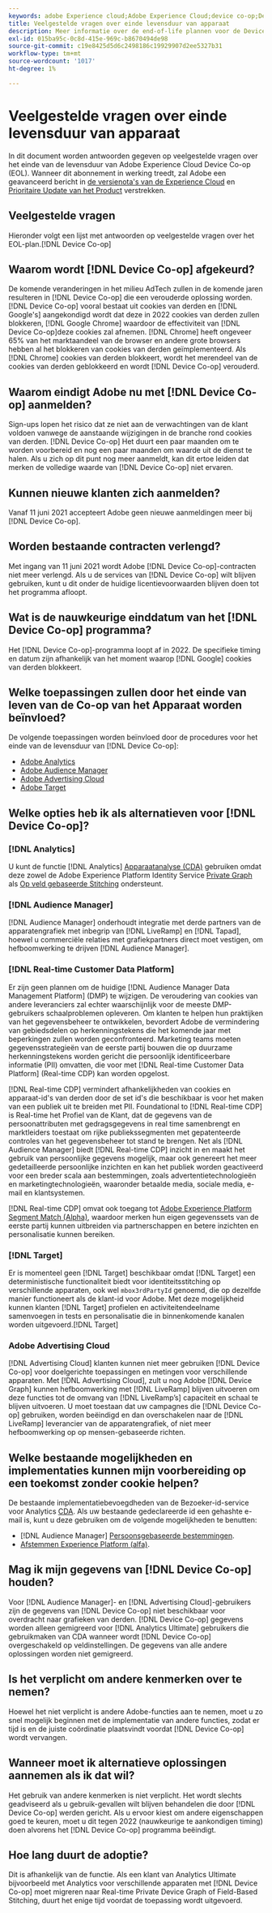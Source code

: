 ```yaml
---
keywords: adobe Experience cloud;Adobe Experience Cloud;device co-op;Device Co-op;end-of-life
title: Veelgestelde vragen over einde levensduur van apparaat
description: Meer informatie over de end-of-life plannen voor de Device Co-op.
exl-id: 015ba95c-0c8d-415e-969c-b8670494de98
source-git-commit: c19e8425d5d6c2498186c19929907d2ee5327b31
workflow-type: tm+mt
source-wordcount: '1017'
ht-degree: 1%

---
```


# Veelgestelde vragen over einde levensduur van apparaat

In dit document worden antwoorden gegeven op veelgestelde vragen over het einde van de levensduur van Adobe Experience Cloud Device Co-op (EOL). Wanneer dit abonnement in werking treedt, zal Adobe een geavanceerd bericht in [de versienota&#39;s van de Experience Cloud](https://experienceleague.adobe.com/docs/release-notes/experience-cloud/current.html) en [Prioritaire Update van het Product](https://www.adobe.com/subscription/priority-product-update.html) verstrekken.

## Veelgestelde vragen

Hieronder volgt een lijst met antwoorden op veelgestelde vragen over het EOL-plan.[!DNL Device Co-op]

## Waarom wordt [!DNL Device Co-op] afgekeurd?

De komende veranderingen in het milieu AdTech zullen in de komende jaren resulteren in [!DNL Device Co-op] die een verouderde oplossing worden. [!DNL Device Co-op] vooral bestaat uit cookies van derden en  [!DNL Google's] aangekondigd wordt dat deze in 2022 cookies van derden zullen blokkeren,  [!DNL Google Chrome] waardoor de effectiviteit van  [!DNL Device Co-op]deze cookies zal afnemen. [!DNL Chrome] heeft ongeveer 65% van het marktaandeel van de browser en andere grote browsers hebben al het blokkeren van cookies van derden geïmplementeerd. Als [!DNL Chrome] cookies van derden blokkeert, wordt het merendeel van de cookies van derden geblokkeerd en wordt [!DNL Device Co-op] verouderd.

## Waarom eindigt Adobe nu met [!DNL Device Co-op] aanmelden?

Sign-ups lopen het risico dat ze niet aan de verwachtingen van de klant voldoen vanwege de aanstaande wijzigingen in de branche rond cookies van derden. [!DNL Device Co-op] Het duurt een paar maanden om te worden voorbereid en nog een paar maanden om waarde uit de dienst te halen. Als u zich op dit punt nog meer aanmeldt, kan dit ertoe leiden dat merken de volledige waarde van [!DNL Device Co-op] niet ervaren.

## Kunnen nieuwe klanten zich aanmelden?

Vanaf 11 juni 2021 accepteert Adobe geen nieuwe aanmeldingen meer bij [!DNL Device Co-op].

## Worden bestaande contracten verlengd?

Met ingang van 11 juni 2021 wordt Adobe [!DNL Device Co-op]-contracten niet meer verlengd. Als u de services van [!DNL Device Co-op] wilt blijven gebruiken, kunt u dit onder de huidige licentievoorwaarden blijven doen tot het programma afloopt.

## Wat is de nauwkeurige einddatum van het [!DNL Device Co-op] programma?

Het [!DNL Device Co-op]-programma loopt af in 2022. De specifieke timing en datum zijn afhankelijk van het moment waarop [!DNL Google] cookies van derden blokkeert.

## Welke toepassingen zullen door het einde van leven van de Co-op van het Apparaat worden beïnvloed?

De volgende toepassingen worden beïnvloed door de procedures voor het einde van de levensduur van [!DNL Device Co-op]:

- [Adobe Analytics](https://experienceleague.adobe.com/docs/analytics.html?lang=en)
- [Adobe Audience Manager](https://experienceleague.adobe.com/docs/audience-manager/user-guide/overview/aam-overview.html?lang=en)
- [Adobe Advertising Cloud](https://experienceleague.adobe.com/docs/advertising-cloud.html?lang=en)
- [Adobe Target](https://experienceleague.adobe.com/docs/target/using/introduction/intro.html?lang=en)

## Welke opties heb ik als alternatieven voor [!DNL Device Co-op]?

### [!DNL Analytics]

U kunt de functie [!DNL Analytics] [Apparaatanalyse (CDA)](https://experienceleague.adobe.com/docs/analytics/components/cda/overview.html) gebruiken omdat deze zowel de Adobe Experience Platform Identity Service [Private Graph](https://experienceleague.adobe.com/docs/analytics/components/cda/device-graph.html?lang=en) als [Op veld gebaseerde Stitching](https://experienceleague.adobe.com/docs/analytics/components/cda/field-based-stitching.html?lang=en) ondersteunt.

### [!DNL Audience Manager]

[!DNL Audience Manager] onderhoudt integratie met derde partners van de apparatengrafiek met inbegrip van  [!DNL LiveRamp] en  [!DNL Tapad], hoewel u commerciële relaties met grafiekpartners direct moet vestigen, om hefboomwerking te drijven  [!DNL Audience Manager].

### [!DNL Real-time Customer Data Platform]

Er zijn geen plannen om de huidige [!DNL Audience Manager Data Management Platform] (DMP) te wijzigen. De veroudering van cookies van andere leveranciers zal echter waarschijnlijk voor de meeste DMP-gebruikers schaalproblemen opleveren. Om klanten te helpen hun praktijken van het gegevensbeheer te ontwikkelen, bevordert Adobe de vermindering van gebiedsdelen op herkenningstekens die het komende jaar met beperkingen zullen worden geconfronteerd. Marketing teams moeten gegevensstrategieën van de eerste partij bouwen die op duurzame herkenningstekens worden gericht die persoonlijk identificeerbare informatie (PII) omvatten, die voor met [!DNL Real-time Customer Data Platform] (Real-time CDP) kan worden opgelost.

[!DNL Real-time CDP] vermindert afhankelijkheden van cookies en apparaat-id&#39;s van derden door de set id&#39;s die beschikbaar is voor het maken van een publiek uit te breiden met PII. Foundational to [!DNL Real-time CDP] is Real-time het Profiel van de Klant, dat de gegevens van de persoonattributen met gedragsgegevens in real time samenbrengt en marktleiders toestaat om rijke publiekssegmenten met gepatenteerde controles van het gegevensbeheer tot stand te brengen. Net als [!DNL Audience Manager] biedt [!DNL Real-time CDP] inzicht in en maakt het gebruik van persoonlijke gegevens mogelijk, maar ook genereert het meer gedetailleerde persoonlijke inzichten en kan het publiek worden geactiveerd voor een breder scala aan bestemmingen, zoals advertentietechnologieën en marketingtechnologieën, waaronder betaalde media, sociale media, e-mail en klantsystemen.

[!DNL Real-time CDP] omvat ook toegang tot  [Adobe Experience Platform Segment Match (Alpha)](https://experienceleague.adobe.com/docs/experience-platform/segmentation/ui/segment-match.html?lang=en), waardoor merken hun eigen gegevenssets van de eerste partij kunnen uitbreiden via partnerschappen en betere inzichten en personalisatie kunnen bereiken.

### [!DNL Target]

Er is momenteel geen [!DNL Target] beschikbaar omdat [!DNL Target] een deterministische functionaliteit biedt voor identiteitsstitching op verschillende apparaten, ook wel `mbox3rdPartyId` genoemd, die op dezelfde manier functioneert als de klant-id voor Adobe. Met deze mogelijkheid kunnen klanten [!DNL Target] profielen en activiteitendeelname samenvoegen in tests en personalisatie die in binnenkomende kanalen worden uitgevoerd.[!DNL Target]

### Adobe Advertising Cloud

[!DNL Advertising Cloud] klanten kunnen niet meer gebruiken  [!DNL Device Co-op] voor doelgerichte toepassingen en metingen voor verschillende apparaten. Met [!DNL Advertising Cloud], zult u nog Adobe [!DNL Device Graph] kunnen hefboomwerking met [!DNL LiveRamp] blijven uitvoeren om deze functies tot de omvang van [!DNL LiveRamp’s] capaciteit en schaal te blijven uitvoeren. U moet toestaan dat uw campagnes die [!DNL Device Co-op] gebruiken, worden beëindigd en dan overschakelen naar de [!DNL LiveRamp] leverancier van de apparatengrafiek, of niet meer hefboomwerking op op mensen-gebaseerde richten.

## Welke bestaande mogelijkheden en implementaties kunnen mijn voorbereiding op een toekomst zonder cookie helpen?

De bestaande implementatiebevoegdheden van de Bezoeker-id-service voor Analytics [CDA](https://experienceleague.adobe.com/docs/analytics/components/cda/overview.html). Als uw bestaande gedeclareerde id een gehashte e-mail is, kunt u deze gebruiken om de volgende mogelijkheden te benutten:

- [!DNL Audience Manager] [Persoonsgebaseerde bestemmingen](https://experienceleague.adobe.com/docs/audience-manager/user-guide/features/destinations/people-based/people-based-destinations-overview.html).
- [Afstemmen Experience Platform (alfa)](https://experienceleague.adobe.com/docs/experience-platform/segmentation/ui/segment-match.html?lang=en).

## Mag ik mijn gegevens van [!DNL Device Co-op] houden?

Voor [!DNL Audience Manager]- en [!DNL Advertising Cloud]-gebruikers zijn de gegevens van [!DNL Device Co-op] niet beschikbaar voor overdracht naar grafieken van derden. [!DNL Device Co-op] gegevens worden alleen gemigreerd voor  [!DNL Analytics Ultimate] gebruikers die gebruikmaken van CDA wanneer wordt  [!DNL Device Co-op] overgeschakeld op veldinstellingen. De gegevens van alle andere oplossingen worden niet gemigreerd.

## Is het verplicht om andere kenmerken over te nemen?

Hoewel het niet verplicht is andere Adobe-functies aan te nemen, moet u zo snel mogelijk beginnen met de implementatie van andere functies, zodat er tijd is en de juiste coördinatie plaatsvindt voordat [!DNL Device Co-op] wordt vervangen.

## Wanneer moet ik alternatieve oplossingen aannemen als ik dat wil?

Het gebruik van andere kenmerken is niet verplicht. Het wordt slechts geadviseerd als u gebruik-gevallen wilt blijven behandelen die door [!DNL Device Co-op] werden gericht. Als u ervoor kiest om andere eigenschappen goed te keuren, moet u dit tegen 2022 (nauwkeurige te aankondigen timing) doen alvorens het [!DNL Device Co-op] programma beëindigt.

## Hoe lang duurt de adoptie?

Dit is afhankelijk van de functie. Als een klant van Analytics Ultimate bijvoorbeeld met Analytics voor verschillende apparaten met [!DNL Device Co-op] moet migreren naar Real-time Private Device Graph of Field-Based Stitching, duurt het enige tijd voordat de toepassing wordt uitgevoerd.
